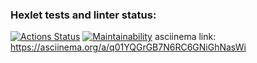 ### Hexlet tests and linter status:
[![Actions Status](https://github.com/dohteMv2/php-project-45/actions/workflows/hexlet-check.yml/badge.svg)](https://github.com/dohteMv2/php-project-45/actions)
[![Maintainability](https://api.codeclimate.com/v1/badges/d5c29a3c7b9de8cc01c6/maintainability)](https://codeclimate.com/github/dohteMv2/php-project-45/maintainability)
asciinema link: https://asciinema.org/a/q01YQGrGB7N6RC6GNiGhNasWi
